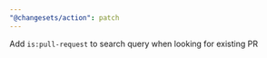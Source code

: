 ```yaml
---
"@changesets/action": patch
---
```


Add `is:pull-request` to search query when looking for existing PR
